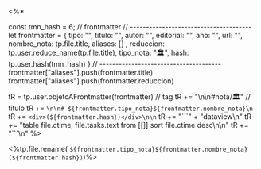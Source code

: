 

<%* 

const tmn_hash = 6;
// frontmatter
// --------------------------------------
let frontmatter = {
    tipo: "", 
    titulo: "", 
    autor: "",
    editorial: "",
    ano: "",
    url: "",
    nombre_nota: tp.file.title,
    aliases: [] ,
    reduccion: tp.user.reduce_name(tp.file.title),
    tipo_nota: "🏛️",
    hash: tp.user.hash(tmn_hash)
}
// --------------------------------------
frontmatter["aliases"].push(frontmatter.title)
frontmatter["aliases"].push(frontmatter.reduccion)


tR = tp.user.objetoAFrontmatter(frontmatter)
// tag
tR += "\n\n#nota/🏛️"
// titulo
tR += `\n\n# ${frontmatter.tipo_nota}${frontmatter.nombre_nota}\n`
tR += `<div>(${frontmatter.hash})</div>\n\n`
tR += "\`\`\`" + "dataview\n"
tR += "table file.ctime, file.tasks.text from [[]] sort file.ctime desc\n\n"
tR += "\`\`\`\n"
%>


<%tp.file.rename( `${frontmatter.tipo_nota}${frontmatter.nombre_nota} (${frontmatter.hash})`)%>






